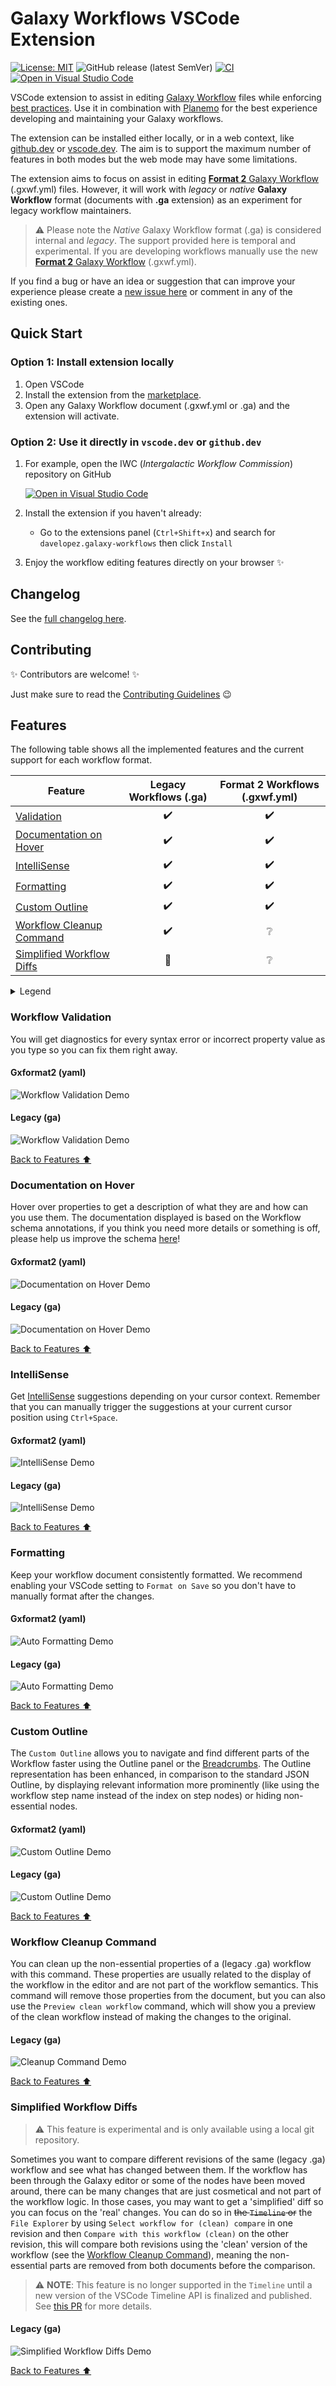 # Galaxy Workflows VSCode Extension

[![License: MIT](https://img.shields.io/badge/License-MIT-brightgreen.svg)](https://opensource.org/licenses/MIT)
![GitHub release (latest SemVer)](https://img.shields.io/github/v/release/davelopez/galaxy-workflows-vscode)
[![CI](https://github.com/davelopez/galaxy-workflows-vscode/actions/workflows/main.yml/badge.svg)](https://github.com/davelopez/galaxy-workflows-vscode/actions/workflows/main.yml)
[![Open in Visual Studio Code](https://img.shields.io/static/v1?logo=visualstudiocode&label=&message=Open%20in%20Visual%20Studio%20Code&labelColor=2c2c32&color=007acc&logoColor=007acc)](https://open.vscode.dev/davelopez/galaxy-workflows-vscode)

VSCode extension to assist in editing [Galaxy Workflow](https://galaxyproject.org/) files while enforcing [best practices](https://planemo.readthedocs.io/en/latest/best_practices_workflows.html). Use it in combination with [Planemo](https://github.com/galaxyproject/planemo) for the best experience developing and maintaining your Galaxy workflows.

The extension can be installed either locally, or in a web context, like [github.dev](https://github.dev) or [vscode.dev](https://vscode.dev). The aim is to support the maximum number of features in both modes but the web mode may have some limitations.

The extension aims to focus on assist in editing [**Format 2** Galaxy Workflow](https://github.com/galaxyproject/gxformat2) (.gxwf.yml) files. However, it will work with _legacy_ or _native_ **Galaxy Workflow** format (documents with **.ga** extension) as an experiment for legacy workflow maintainers.

> ⚠️ Please note the _Native_ Galaxy Workflow format (.ga) is considered internal and _legacy_. The support provided here is temporal and experimental. If you are developing workflows manually use the new [**Format 2** Galaxy Workflow](https://github.com/galaxyproject/gxformat2) (.gxwf.yml).

If you find a bug or have an idea or suggestion that can improve your experience please create a [new issue here](https://github.com/davelopez/galaxy-workflows-vscode/issues) or comment in any of the existing ones.

## Quick Start

### Option 1: Install extension locally

1. Open VSCode
2. Install the extension from the [marketplace](https://marketplace.visualstudio.com/items?itemName=davelopez.galaxy-workflows).
3. Open any Galaxy Workflow document (.gxwf.yml or .ga) and the extension will activate.

### Option 2: Use it directly in `vscode.dev` or `github.dev`

1. For example, open the IWC (_Intergalactic Workflow Commission_) repository on GitHub

   [![Open in Visual Studio Code](https://img.shields.io/static/v1?logo=visualstudiocode&label=&message=Open%20IWC%20repository%20in%20Visual%20Studio%20Code&labelColor=2c2c32&color=007acc&logoColor=007acc)](https://vscode.dev/github/galaxyproject/iwc)

2. Install the extension if you haven't already:

   - Go to the extensions panel (`Ctrl+Shift+x`) and search for `davelopez.galaxy-workflows` then click `Install`

3. Enjoy the workflow editing features directly on your browser ✨

## Changelog

See the [full changelog here](CHANGELOG.md#change-log).

## Contributing

✨ Contributors are welcome! ✨

Just make sure to read the [Contributing Guidelines](docs/CONTRIBUTING.md) 😉

## Features

The following table shows all the implemented features and the current support for each workflow format.

| Feature                                                 | Legacy Workflows (.ga) | Format 2 Workflows (.gxwf.yml) |
| ------------------------------------------------------- | :--------------------: | :----------------------------: |
| [Validation](#workflow-validation)                      |           ✔️           |               ✔️               |
| [Documentation on Hover](#documentation-on-hover)       |           ✔️           |               ✔️               |
| [IntelliSense](#intellisense)                           |           ✔️           |               ✔️               |
| [Formatting](#formatting)                               |           ✔️           |               ✔️               |
| [Custom Outline](#custom-outline)                       |           ✔️           |               ✔️               |
| [Workflow Cleanup Command](#workflow-cleanup-command)   |           ✔️           |               ❔               |
| [Simplified Workflow Diffs](#simplified-workflow-diffs) |           🔶           |               ❔               |

<details>
<summary>Legend</summary>
<p>
✔️ Feature supported in latest version.

🔜 Feature not yet available but planned for future release.

❔ This feature may not apply to this format or not planned yet.

🔶 This feature is only supported in local repositories or file systems. Not supported in _Web_ mode or _Virtual File Systems_.

❌ This feature is not supported for this format.

</p>
</details>

### Workflow Validation

You will get diagnostics for every syntax error or incorrect property value as you type so you can fix them right away.

#### Gxformat2 (yaml)

![Workflow Validation Demo](images/validation-gxformat2.gif)

#### Legacy (ga)

![Workflow Validation Demo](images/validation-native.gif)

[Back to Features ⬆️](#features)

### Documentation on Hover

Hover over properties to get a description of what they are and how can you use them. The documentation displayed is based on the Workflow schema annotations, if you think you need more details or something is off, please help us improve the schema [here](https://github.com/galaxyproject/gxformat2)!

#### Gxformat2 (yaml)

![Documentation on Hover Demo](images/doc-hover-gxformat2.gif)

#### Legacy (ga)

![Documentation on Hover Demo](images/doc-hover-native.gif)

[Back to Features ⬆️](#features)

### IntelliSense

Get [IntelliSense](https://code.visualstudio.com/docs/editor/intellisense#:~:text=IntelliSense%20is%20a%20general%20term,%2C%20and%20%22code%20hinting.%22) suggestions depending on your cursor context. Remember that you can manually trigger the suggestions at your current cursor position using `Ctrl+Space`.

#### Gxformat2 (yaml)

![IntelliSense Demo](images/intellisense-gxformat2.gif)

#### Legacy (ga)

![IntelliSense Demo](images/intellisense-native.gif)

[Back to Features ⬆️](#features)

### Formatting

Keep your workflow document consistently formatted. We recommend enabling your VSCode setting to `Format on Save` so you don't have to manually format after the changes.

#### Gxformat2 (yaml)

![Auto Formatting Demo](images/format-document-gxformat2.gif)

#### Legacy (ga)

![Auto Formatting Demo](images/format-document-native.gif)

[Back to Features ⬆️](#features)

### Custom Outline

The `Custom Outline` allows you to navigate and find different parts of the Workflow faster using the Outline panel or the [Breadcrumbs](https://code.visualstudio.com/docs/editor/editingevolved#_breadcrumbs). The Outline representation has been enhanced, in comparison to the standard JSON Outline, by displaying relevant information more prominently (like using the workflow step name instead of the index on step nodes) or hiding non-essential nodes.

#### Gxformat2 (yaml)

![Custom Outline Demo](images/custom-outline-gxformat2.gif)

#### Legacy (ga)

![Custom Outline Demo](images/custom-outline-native.gif)

[Back to Features ⬆️](#features)

### Workflow Cleanup Command

You can clean up the non-essential properties of a (legacy .ga) workflow with this command. These properties are usually related to the display of the workflow in the editor and are not part of the workflow semantics. This command will remove those properties from the document, but you can also use the `Preview clean workflow` command, which will show you a preview of the clean workflow instead of making the changes to the original.

#### Legacy (ga)

![Cleanup Command Demo](images/clean-up-command-native.gif)

[Back to Features ⬆️](#features)

### Simplified Workflow Diffs

> ⚠️ This feature is experimental and is only available using a local git repository.

Sometimes you want to compare different revisions of the same (legacy .ga) workflow and see what has changed between them. If the workflow has been through the Galaxy editor or some of the nodes have been moved around, there can be many changes that are just cosmetical and not part of the workflow logic. In those cases, you may want to get a 'simplified' diff so you can focus on the 'real' changes. You can do so in <del>the `Timeline` or</del> the `File Explorer` by using `Select workflow for (clean) compare` in one revision and then `Compare with this workflow (clean)` on the other revision, this will compare both revisions using the 'clean' version of the workflow (see the [Workflow Cleanup Command](#workflow-cleanup-command)), meaning the non-essential parts are removed from both documents before the comparison.

> ⚠️ **NOTE**:
> This feature is no longer supported in the `Timeline` until a new version of the VSCode Timeline API is finalized and published. See [this PR](https://github.com/davelopez/galaxy-workflows-vscode/pull/59) for more details.

#### Legacy (ga)

![Simplified Workflow Diffs Demo](images/clean-diff-native.gif)

[Back to Features ⬆️](#features)
